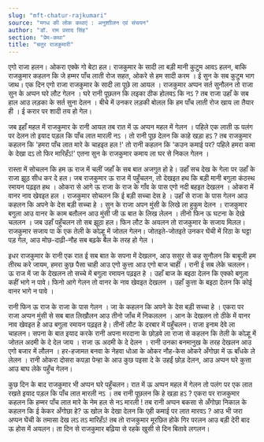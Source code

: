 ```yaml
---
slug: "mft-chatur-rajkumari"
source: "मगध की लोक कथाएं : अनुशाीलन एवं संचयन"
author: "डॉ. राम प्रसाद सिंह"
section: "प्रेम-कथा"
title: "चतुर राजकुमारी"
---
```

एगो राजा हलन। ओकरा एक्के गो बेटा हल। राजकुमार के सादी ला बड़ी मानी कुटुम आवऽ हलन, बाकि राजकुमार कहलन कि जे हम्मर पाँच लाती रोज सहत, ओकरे से हम सादी करम । ई सुन के सब कुटुम भाग जाथ। एक दिन एगो राजा राजकुमार के सादी ला पूछे ला आयल । राजकुमार अप्पन सर्त सुनौलन तो राजा सुन के अप्पन घरे लौट गेलन । घरे रानी पूछलन कि लइका ठीक होलवऽ कि नऽ ? तब राजा उहाँ के सब हाल आउ लड़का के सर्त सुना देलन । बीचे में उनकर लड़की बोलल कि हम पाँच लाती रोज खाय ला तैयार ही । ई करार पर शादी तय हो गेल। 

जब इहाँ महल में राजकुमार के रानी आयल तब रात में ऊ अप्पन महल में गेलन । पहिले एक लाती ऊ पलंग पर देलन तो इयाद पड़ल कि पाँच लात मारली नऽ । तो रानी पूछ देलन कि काहे खड़ा हऽ ? तब राजकुमार कहलन कि 'हमरा पाँच लात मारे के चाहइत हल !' तो रानी कहलन कि 'कउन कमाई पर? पहिले हमरा कमा के देखा दऽ तो फिर मारिहँऽ!' एतना सुन के राजकुमार कमाय ला घर से निकल गेलन । 
 
रास्ता में सोचलन कि हम ऊ राज में चलीं जहाँ के सब बात अजगुत हो हे। उहाँ सच देख के गेला पर उहाँ के राजा झूठ सीध कर दे हल। जब राजकुमार ऊ राज में पहुँचलन, तो देखइत हथ कि बड़ी मानी बगुला कंठस्थ रमायन पढ़इत हथ । ओकरा से आगे ऊ राजा के राज के गाँव के पास एगो नदी बहइत देखलन । ओकरा में वानर नाव खेवइत हल । राजकुमार सोचलन कि ई बड़ी सच्चा देस हे । उहाँ से राजा के पास गेलन आउ कहलन कि अपने के देस बड़ी सच्चा हे । सुन के राजा अपन मुंसी के लिखे ला हुकुम देलन । राजकुमार बगुला आउ वानर के काम बतौलन आउ मुंसी जी ऊ बात के लिख लेलन । तीनो फिन ऊ घटना के देखे चललन । जब उहाँ पहुँचलन तो सब झूठा हल। फिन लौट के अयलन तो राजकुमार के सजाय मिलल। राजकुमार सजाय पा के एक तेली के कोल्हू में जोतल गेलन। जोतइते-जोतइते उनकर घेंची में रिठा के घट्टा पड़ गेल, आउ मोछ-दाढ़ी-नौह सब बढ़के बैल के तरह हो गेल । 

इधर राजकुमार के रानी एक रात ई सब बात के सपना में देखलन, आउ ससुर से कह सुनौलन कि बाबूजी हम तीरथ करे जायम, हमरा कुछ पैसा चाही आउ एगो कुत्ता आउ एगो बाज चाहीं । रानी ई सब लेके चललन। ऊ राज में जा के देखलन तो सच्चे में बगुला रमायन पढ़इत हे । उहाँ बाज के बइठा देलन कि एक्को बगुला कहीं भागे न पावे। फिनो आगे गेलन तो वानर के नाव खेवइत देखलन । उहाँ कुत्ता के बइठा देलन कि कोई वानर भागे न पावे । 

रानी फिन ऊ राज के राजा के पास गेलन । जा के कहलन कि अपने के देस बड़ी सच्चा हे । एकरा पर राजा अप्पन मुंसी से सब बात लिखौलन आउ तीनो जाँच में निकललन । आन के देखलन तो ठीके में वानर नाव खेवइत हे आउ बगुला रमायन पढ़इत हे। तीनों लौट के दरबार में पहुँचलन। राजा इनाम देवे ला चाहलन। सपना के बात इयाद करके रानी अपना मरदाना के छोड़वे ला राजा से कहलन कि तेली के कोल्हू में जोतल अदमी के दे देल जाय । राजा ऊ अदमी के दे देलन । रानी उनका बनमानुख के तरह देखलन आउ एगो बजार में लौलन । हर-हजामत बनवा के नेहवा धोआ के ओकर नौह-केस ओकरे अँगोछा में ऊ बाँधके ले लेलन । रानी ओकरा दोसरा कपड़ा पेन्हा के आउ कुछ पइसा दे के उहईं छोड़ देलन, आउ अप्पन घरे कुत्ता आउ बाघ लेके पहुँच गेलन।
 
कुछ दिन के बाद राजकुमार भी अप्पन घरे पहुँचलन। रात में ऊ अप्पन महल में गेलन तो पलंग पर एक लात रखते इयाद पड़ल कि पाँच लात मारली नऽ । तब रानी पूछलन कि हे खड़ा हऽ ? एकरा पर राजकुमार कहलन कि हम्मर पाँच लात मारे के नेम हल से नऽ मारली ! तब रानी अप्पन बकसा से अँगोछा निकाल के कहलन कि ई केकर अँगोछा हे? ऊ खोल के देखा देलन कि एही कमाई पर लात मारवऽ ?  आउ भी जरा अप्पन घेंची के तमासा देख लऽ तऽ मारिहँऽ! तब तो राजकुमार मूरछित होके गिर परलन आउ बड़ी देरी बाद ऊ होस में अयलन। ता दिन से राजकुमार बढ़िया से रहके खुसी से दिन बितावे लगलन। 
